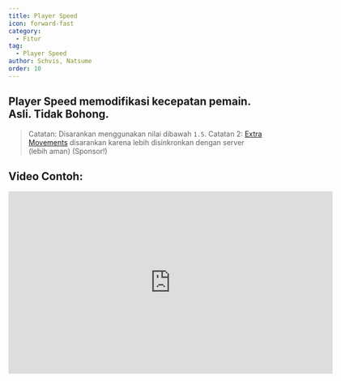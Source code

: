 ```yaml
---
title: Player Speed
icon: forward-fast
category:
  - Fitur
tag:
  - Player Speed
author: Schvis, Natsume
order: 10
---
```


## Player Speed memodifikasi kecepatan pemain. Asli. Tidak Bohong.

> Catatan: Disarankan menggunakan nilai dibawah `1.5`.
> Catatan 2: [Extra Movements](extra-movements.md) disarankan karena lebih disinkronkan dengan server (lebih aman) (Sponsor!)

## Video Contoh:

<div class="iframe-container"><iframe width="640" height="360" src="https://www.youtube.com/embed/HCxmOUMFRs8?list=PL5eI1Tb64p56g27qfYk7VuFTz4FK6YrKa" title="Korepi - Player Speed" frameborder="0" allow="accelerometer; autoplay; clipboard-write; encrypted-media; gyroscope; picture-in-picture; web-share" allowfullscreen></iframe></div>
